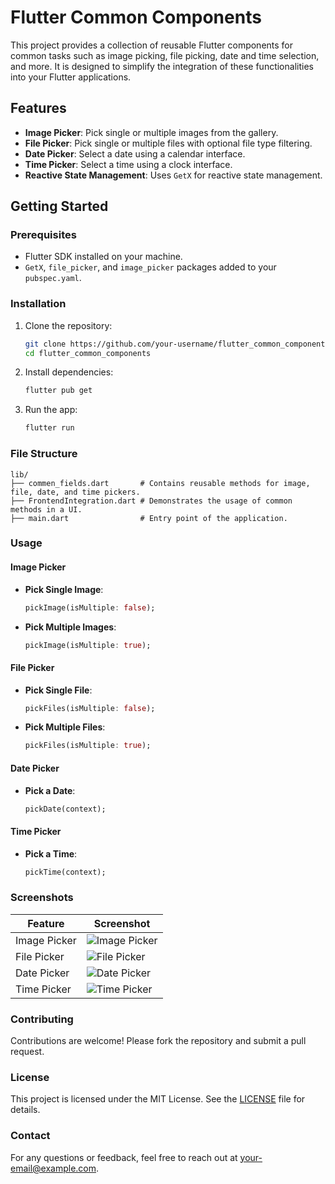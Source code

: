 # Flutter Common Components

This project provides a collection of reusable Flutter components for common tasks such as image picking, file picking, date and time selection, and more. It is designed to simplify the integration of these functionalities into your Flutter applications.

## Features

- **Image Picker**: Pick single or multiple images from the gallery.
- **File Picker**: Pick single or multiple files with optional file type filtering.
- **Date Picker**: Select a date using a calendar interface.
- **Time Picker**: Select a time using a clock interface.
- **Reactive State Management**: Uses `GetX` for reactive state management.

## Getting Started

### Prerequisites

- Flutter SDK installed on your machine.
- `GetX`, `file_picker`, and `image_picker` packages added to your `pubspec.yaml`.

### Installation

1. Clone the repository:
   ```bash
   git clone https://github.com/your-username/flutter_common_components.git
   cd flutter_common_components
   ```

2. Install dependencies:
   ```bash
   flutter pub get
   ```

3. Run the app:
   ```bash
   flutter run
   ```

### File Structure

```
lib/
├── commen_fields.dart       # Contains reusable methods for image, file, date, and time pickers.
├── FrontendIntegration.dart # Demonstrates the usage of common methods in a UI.
├── main.dart                # Entry point of the application.
```

### Usage

#### Image Picker
- **Pick Single Image**:
  ```dart
  pickImage(isMultiple: false);
  ```
- **Pick Multiple Images**:
  ```dart
  pickImage(isMultiple: true);
  ```

#### File Picker
- **Pick Single File**:
  ```dart
  pickFiles(isMultiple: false);
  ```
- **Pick Multiple Files**:
  ```dart
  pickFiles(isMultiple: true);
  ```

#### Date Picker
- **Pick a Date**:
  ```dart
  pickDate(context);
  ```

#### Time Picker
- **Pick a Time**:
  ```dart
  pickTime(context);
  ```

### Screenshots

| Feature         | Screenshot |
|------------------|------------|
| Image Picker     | ![Image Picker](path/to/image_picker_screenshot.png) |
| File Picker      | ![File Picker](path/to/file_picker_screenshot.png) |
| Date Picker      | ![Date Picker](path/to/date_picker_screenshot.png) |
| Time Picker      | ![Time Picker](path/to/time_picker_screenshot.png) |

### Contributing

Contributions are welcome! Please fork the repository and submit a pull request.

### License

This project is licensed under the MIT License. See the [LICENSE](LICENSE) file for details.

### Contact

For any questions or feedback, feel free to reach out at your-email@example.com.
